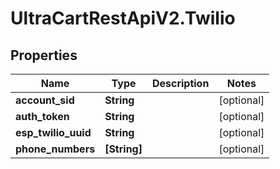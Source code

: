# UltraCartRestApiV2.Twilio

## Properties
Name | Type | Description | Notes
------------ | ------------- | ------------- | -------------
**account_sid** | **String** |  | [optional] 
**auth_token** | **String** |  | [optional] 
**esp_twilio_uuid** | **String** |  | [optional] 
**phone_numbers** | **[String]** |  | [optional] 


